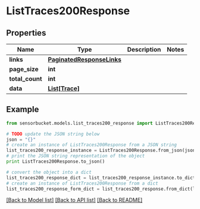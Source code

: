 # ListTraces200Response


## Properties

Name | Type | Description | Notes
------------ | ------------- | ------------- | -------------
**links** | [**PaginatedResponseLinks**](PaginatedResponseLinks.md) |  | 
**page_size** | **int** |  | 
**total_count** | **int** |  | 
**data** | [**List[Trace]**](Trace.md) |  | 

## Example

```python
from sensorbucket.models.list_traces200_response import ListTraces200Response

# TODO update the JSON string below
json = "{}"
# create an instance of ListTraces200Response from a JSON string
list_traces200_response_instance = ListTraces200Response.from_json(json)
# print the JSON string representation of the object
print ListTraces200Response.to_json()

# convert the object into a dict
list_traces200_response_dict = list_traces200_response_instance.to_dict()
# create an instance of ListTraces200Response from a dict
list_traces200_response_form_dict = list_traces200_response.from_dict(list_traces200_response_dict)
```
[[Back to Model list]](../README.md#documentation-for-models) [[Back to API list]](../README.md#documentation-for-api-endpoints) [[Back to README]](../README.md)


